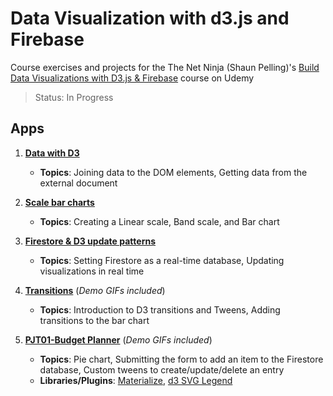# Data Visualization with d3.js and Firebase
Course exercises and projects for the The Net Ninja (Shaun Pelling)'s [Build Data Visualizations with D3.js &amp; Firebase](https://www.udemy.com/course/build-data-uis-with-d3-firebase/) course on Udemy
> Status: In Progress

## Apps

1. **[Data with D3](/01-data-with-D3)** 
    - **Topics**: Joining data to the DOM elements, Getting data from the external document
    
2. **[Scale bar charts](/02-scale-bar-charts)**
    - **Topics**: Creating a Linear scale, Band scale, and Bar chart 

3. **[Firestore & D3 update patterns](/03-firestore-and-update-patterns)**
    - **Topics**: Setting Firestore as a real-time database, Updating visualizations in real time
    
4. **[Transitions](/04-transitions)** (*Demo GIFs included*)
    - **Topics**: Introduction to D3 transitions and Tweens, Adding transitions to the bar chart

5. **[PJT01-Budget Planner](/05-budget-planner)** (*Demo GIFs included*)
    - **Topics**: Pie chart, Submitting the form to add an item to the Firestore database, Custom tweens to create/update/delete an entry 
    - **Libraries/Plugins**: [Materialize](https://materializecss.com/), [d3 SVG Legend](https://d3-legend.susielu.com/) 
